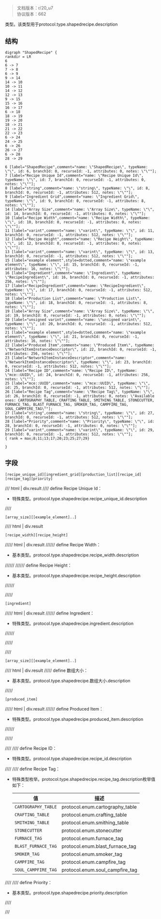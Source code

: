 # <!-- md:samp ShapedRecipe -->

> 文档版本：r/20_u7<br/>协议版本：662

<!-- md:samp ShapedRecipe -->类型。该类型用于protocol.type.shapedrecipe.description

## 结构

```viz
digraph "ShapedRecipe" {
rankdir = LR
6
6 -> 7
7 -> 8
6 -> 9
9 -> 14
14 -> 10
10 -> 11
14 -> 12
12 -> 13
9 -> 15
15 -> 16
16 -> 17
6 -> 18
18 -> 19
19 -> 20
18 -> 21
21 -> 22
22 -> 23
6 -> 24
24 -> 25
6 -> 26
26 -> 27
6 -> 28
28 -> 29

6 [label="ShapedRecipe",comment="name: \"ShapedRecipe\", typeName: \"\", id: 6, branchId: 0, recurseId: -1, attributes: 0, notes: \"\""];
7 [label="Recipe Unique Id",comment="name: \"Recipe Unique Id\", typeName: \"\", id: 7, branchId: 0, recurseId: -1, attributes: 0, notes: \"\""];
8 [label="string",comment="name: \"string\", typeName: \"\", id: 8, branchId: 0, recurseId: -1, attributes: 512, notes: \"\""];
9 [label="Ingredient Grid",comment="name: \"Ingredient Grid\", typeName: \"\", id: 9, branchId: 0, recurseId: -1, attributes: 8, notes: \"\""];
14 [label="Array Size",comment="name: \"Array Size\", typeName: \"\", id: 14, branchId: 0, recurseId: -1, attributes: 0, notes: \"\""];
10 [label="Recipe Width",comment="name: \"Recipe Width\", typeName: \"\", id: 10, branchId: 0, recurseId: -1, attributes: 0, notes: \"\""];
11 [label="varint",comment="name: \"varint\", typeName: \"\", id: 11, branchId: 0, recurseId: -1, attributes: 512, notes: \"\""];
12 [label="Recipe Height",comment="name: \"Recipe Height\", typeName: \"\", id: 12, branchId: 0, recurseId: -1, attributes: 0, notes: \"\""];
13 [label="varint",comment="name: \"varint\", typeName: \"\", id: 13, branchId: 0, recurseId: -1, attributes: 512, notes: \"\""];
15 [label="example element",style=dotted,comment="name: \"example element\", typeName: \"\", id: 15, branchId: 0, recurseId: -1, attributes: 16, notes: \"\""];
16 [label="Ingredient",comment="name: \"Ingredient\", typeName: \"RecipeIngredient\", id: 16, branchId: 0, recurseId: -1, attributes: 256, notes: \"\""];
17 [label="RecipeIngredient",comment="name: \"RecipeIngredient\", typeName: \"\", id: 17, branchId: 0, recurseId: -1, attributes: 512, notes: \"\""];
18 [label="Production List",comment="name: \"Production List\", typeName: \"\", id: 18, branchId: 0, recurseId: -1, attributes: 8, notes: \"\""];
19 [label="Array Size",comment="name: \"Array Size\", typeName: \"\", id: 19, branchId: 0, recurseId: -1, attributes: 0, notes: \"\""];
20 [label="unsigned varint",comment="name: \"unsigned varint\", typeName: \"\", id: 20, branchId: 0, recurseId: -1, attributes: 512, notes: \"\""];
21 [label="example element",style=dotted,comment="name: \"example element\", typeName: \"\", id: 21, branchId: 0, recurseId: -1, attributes: 16, notes: \"\""];
22 [label="Produced Item",comment="name: \"Produced Item\", typeName: \"NetworkItemInstanceDescriptor\", id: 22, branchId: 0, recurseId: -1, attributes: 256, notes: \"\""];
23 [label="NetworkItemInstanceDescriptor",comment="name: \"NetworkItemInstanceDescriptor\", typeName: \"\", id: 23, branchId: 0, recurseId: -1, attributes: 512, notes: \"\""];
24 [label="Recipe ID",comment="name: \"Recipe ID\", typeName: \"mce::UUID\", id: 24, branchId: 0, recurseId: -1, attributes: 256, notes: \"\""];
25 [label="mce::UUID",comment="name: \"mce::UUID\", typeName: \"\", id: 25, branchId: 0, recurseId: -1, attributes: 512, notes: \"\""];
26 [label="Recipe Tag",comment="name: \"Recipe Tag\", typeName: \"\", id: 26, branchId: 0, recurseId: -1, attributes: 0, notes: \"Available ones: CARTOGRAPHY_TABLE, CRAFTING_TABLE, SMITHING_TABLE, STONECUTTER, FURNACE_TAG, BLAST_FURNACE_TAG, SMOKER_TAG, CAMPFIRE_TAG, SOUL_CAMPFIRE_TAG\""];
27 [label="string",comment="name: \"string\", typeName: \"\", id: 27, branchId: 0, recurseId: -1, attributes: 512, notes: \"\""];
28 [label="Priority",comment="name: \"Priority\", typeName: \"\", id: 28, branchId: 0, recurseId: -1, attributes: 0, notes: \"\""];
29 [label="varint",comment="name: \"varint\", typeName: \"\", id: 29, branchId: 0, recurseId: -1, attributes: 512, notes: \"\""];
{ rank = max;8;11;13;17;20;23;25;27;29}

}

```

## 字段

```title='ShapedRecipe'
[recipe_unique_id][ingredient_grid][production_list][recipe_id][recipe_tag][priority]
```

/// html | div.result
//// define
Recipe Unique Id：[<!-- md:samp string -->](../types/string.md)

- 特殊类型。protocol.type.shapedrecipe.recipe_unique_id.description


////
```title='Ingredient Grid'
[array_size][[example_element]..]
```

//// html | div.result
```title='数组大小'
[recipe_width][recipe_height]
```

///// html | div.result
////// define
Recipe Width：<!-- md:samp varint -->

- 基本类型。protocol.type.shapedrecipe.recipe_width.description


//////
////// define
Recipe Height：<!-- md:samp varint -->

- 基本类型。protocol.type.shapedrecipe.recipe_height.description


//////

/////
```title='示例元素'
[ingredient]
```

///// html | div.result
////// define
Ingredient：[<!-- md:samp RecipeIngredient -->](../types/recipeingredient.md)

- 特殊类型。protocol.type.shapedrecipe.ingredient.description


//////

/////

////
```title='Production List'
[array_size][[example_element]..]
```

//// html | div.result
///// define
数组大小：<!-- md:samp unsigned varint -->

- 基本类型。protocol.type.shapedrecipe.数组大小.description


/////
```title='示例元素'
[produced_item]
```

///// html | div.result
////// define
Produced Item：[<!-- md:samp NetworkItemInstanceDescriptor -->](../types/networkiteminstancedescriptor.md)

- 特殊类型。protocol.type.shapedrecipe.produced_item.description


//////

/////

////
//// define
Recipe ID：[<!-- md:samp mce::UUID -->](../types/mce__uuid.md)

- 特殊类型。protocol.type.shapedrecipe.recipe_id.description


////
//// define
Recipe Tag：[<!-- md:samp string -->](../types/string.md)

- 特殊类型枚举。protocol.type.shapedrecipe.recipe_tag.description枚举值如下：

  |值|描述|
  |---|---|
  |`CARTOGRAPHY_TABLE`|protocol.enum.cartography_table|
  |`CRAFTING_TABLE`|protocol.enum.crafting_table|
  |`SMITHING_TABLE`|protocol.enum.smithing_table|
  |`STONECUTTER`|protocol.enum.stonecutter|
  |`FURNACE_TAG`|protocol.enum.furnace_tag|
  |`BLAST_FURNACE_TAG`|protocol.enum.blast_furnace_tag|
  |`SMOKER_TAG`|protocol.enum.smoker_tag|
  |`CAMPFIRE_TAG`|protocol.enum.campfire_tag|
  |`SOUL_CAMPFIRE_TAG`|protocol.enum.soul_campfire_tag|



////
//// define
Priority：<!-- md:samp varint -->

- 基本类型。protocol.type.shapedrecipe.priority.description


////

///

